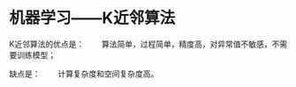 # **机器学习——K近邻算法**

K近邻算法的优点是：
&emsp;&emsp;算法简单，过程简单，精度高，对异常值不敏感，不需要训练模型；


缺点是：
&emsp;&emsp;计算复杂度和空间复杂度高。
